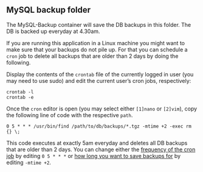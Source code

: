 ## MySQL backup folder
The MySQL-Backup container will save the DB backups in this folder. The DB is backed up everyday at 4.30am.

If you are running this application in a Linux machine you might want to make sure that your backups do not pile up. For that you can schedule a `cron` job to delete all backups that are older than 2 days by doing the following.

Display the contents of the `crontab` file of the currently logged in user (you may need to use sudo) and edit the current user’s cron jobs, respectively:
```
crontab -l
crontab -e
```
Once the `cron` editor is open (you may select either `[1]nano` or `[2]vim`), copy the following line of code with the respective `path`.
```
0 5 * * * /usr/bin/find /path/to/db/backups/*.tgz -mtime +2 -exec rm {} \;
```
This code executes at exactly 5am everyday and deletes all DB backups that are older than 2 days. You can change either the [frequency of the cron job](https://crontab.guru/) by editing `0 5 * * *` or [how long you want to save backups for](http://manpages.ubuntu.com/manpages/xenial/man1/find.1.html) by editing `-mtime +2`.